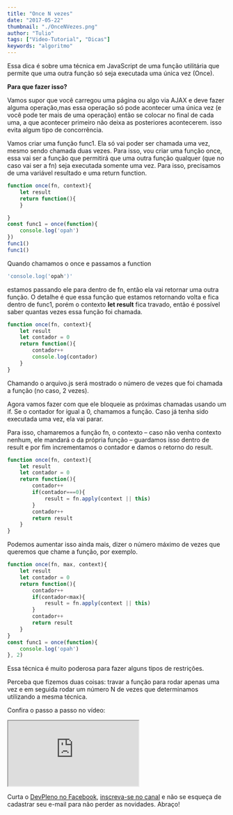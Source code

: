```yaml
---
title: "Once N vezes"
date: "2017-05-22"
thumbnail: "./OnceNVezes.png"
author: "Tulio"
tags: ["Video-Tutorial", "Dicas"]
keywords: "algoritmo"
---
```


Essa dica é sobre uma técnica em JavaScript de uma função utilitária que permite que uma outra função só seja executada uma única vez (Once).

**Para que fazer isso?**

Vamos supor que você carregou uma página ou algo via AJAX e deve fazer alguma operação,mas essa operação só pode acontecer uma única vez (e você pode ter mais de uma operação) então se colocar no final de cada uma, a que acontecer primeiro não deixa as posteriores acontecerem.  isso evita algum tipo de concorrência.

Vamos criar uma função func1. Ela só vai poder ser chamada uma vez, mesmo sendo chamada duas vezes. Para isso, vou criar uma função once, essa vai ser a função que permitirá que uma outra função qualquer (que no caso vai ser a fn) seja executada somente uma vez. Para isso, precisamos de uma variável resultado e uma return function.

```jsx {numberLines: true}
function once(fn, context){
    let result
    return function(){
    }

}
const func1 = once(function){
    console.log('opah')
})
func1()
func1()
```

Quando chamamos o once e passamos a function

```jsx {numberLines: true}
'console.log('opah')'
```

estamos passando ele para dentro de fn, então ela vai retornar uma outra função. O detalhe é que essa função que estamos retornando volta e fica dentro de func1, porém o contexto **let result** fica travado, então é possível saber quantas vezes essa função foi chamada.

```jsx {numberLines: true}
function once(fn, context){
    let result
    let contador = 0
    return function(){
        contador++
        console.log(contador)
    }
}
```

Chamando o arquivo.js será mostrado o número de vezes que foi chamada a função (no caso, 2 vezes).

Agora vamos fazer com que ele bloqueie as próximas chamadas usando um if. Se o contador for igual a 0, chamamos a função. Caso já tenha sido executada uma vez, ela vai parar.

Para isso, chamaremos a função fn, o contexto – caso não venha contexto nenhum, ele mandará o da própria função – guardamos isso dentro de result e por fim incrementamos o contador e damos o retorno do result.

```jsx {numberLines: true}
function once(fn, context){
    let result
    let contador = 0
    return function(){
        contador++
        if(contador===0){
            result = fn.apply(context || this)
        }
        contador++
        return result
    }
}
```

Podemos aumentar isso ainda mais, dizer o número máximo de vezes que queremos que chame a função, por exemplo.

```jsx {numberLines: true}
function once(fn, max, context){
    let result
    let contador = 0
    return function(){
        contador++
        if(contador<max){
            result = fn.apply(context || this)
        }
        contador++
        return result
    }
}
const func1 = once(function){
    console.log('opah')
}, 2)
```

Essa técnica é muito poderosa para fazer alguns tipos de restrições.

Perceba que fizemos duas coisas: travar a função para rodar apenas uma vez e em seguida rodar um número N de vezes que determinamos utilizando a mesma técnica.

Confira o passo a passo no vídeo:

<div class="embed-responsive embed-responsive-16by9 mb-4">
  <iframe class="embed-responsive-item" src="https://www.youtube.com/embed/6dB2dVep_UQ" allowfullscreen></iframe>
</div>

Curta o [DevPleno no Facebook](https://www.facebook.com/devpleno), [inscreva-se no canal](https://www.youtube.com/devplenocom) e não se esqueça de cadastrar seu e-mail para não perder as novidades. Abraço!